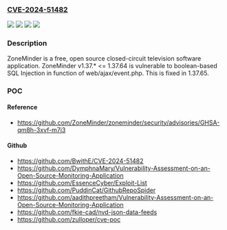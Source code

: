 ### [CVE-2024-51482](https://cve.mitre.org/cgi-bin/cvename.cgi?name=CVE-2024-51482)
![](https://img.shields.io/static/v1?label=Product&message=zoneminder&color=blue)
![](https://img.shields.io/static/v1?label=Version&message=%3E%3D%201.37.0%2C%20%3C%201.37.65%20&color=brightgreen)
![](https://img.shields.io/static/v1?label=Version&message=1.37.0%20&color=brightgreen)
![](https://img.shields.io/static/v1?label=Vulnerability&message=CWE-89%3A%20Improper%20Neutralization%20of%20Special%20Elements%20used%20in%20an%20SQL%20Command%20('SQL%20Injection')&color=brightgreen)

### Description

ZoneMinder is a free, open source closed-circuit television software application. ZoneMinder v1.37.* <= 1.37.64 is vulnerable to boolean-based SQL Injection in function of web/ajax/event.php. This is fixed in 1.37.65.

### POC

#### Reference
- https://github.com/ZoneMinder/zoneminder/security/advisories/GHSA-qm8h-3xvf-m7j3

#### Github
- https://github.com/BwithE/CVE-2024-51482
- https://github.com/DymphnaMary/Vulnerability-Assessment-on-an-Open-Source-Monitoring-Application
- https://github.com/EssenceCyber/Exploit-List
- https://github.com/PuddinCat/GithubRepoSpider
- https://github.com/aadithpreetham/Vulnerability-Assessment-on-an-Open-Source-Monitoring-Application
- https://github.com/fkie-cad/nvd-json-data-feeds
- https://github.com/zulloper/cve-poc


